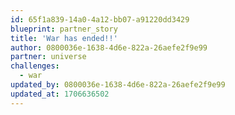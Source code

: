 ```yaml
---
id: 65f1a839-14a0-4a12-bb07-a91220dd3429
blueprint: partner_story
title: 'War has ended!!'
author: 0800036e-1638-4d6e-822a-26aefe2f9e99
partner: universe
challenges:
  - war
updated_by: 0800036e-1638-4d6e-822a-26aefe2f9e99
updated_at: 1706636502
---
```

